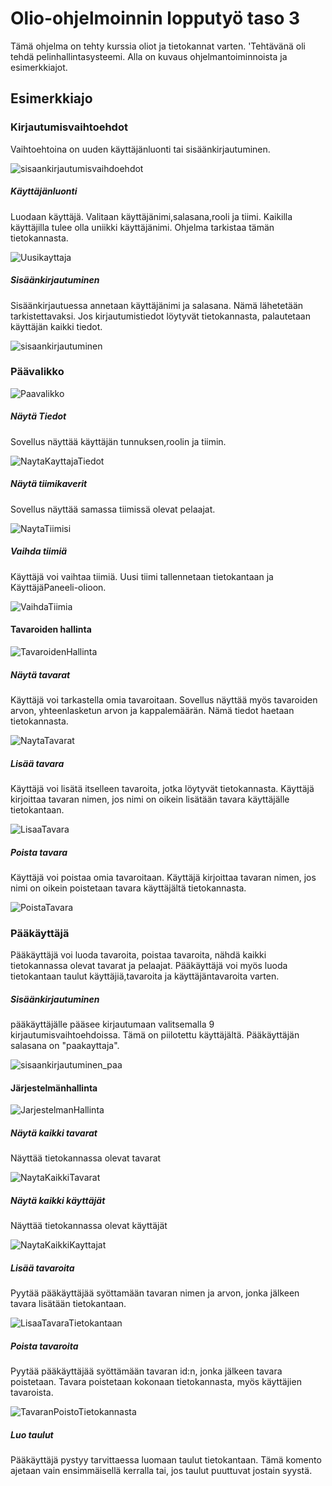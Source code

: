 # Olio-ohjelmoinnin lopputyö taso 3
Tämä ohjelma on tehty kurssia oliot ja tietokannat varten. 
'Tehtävänä oli tehdä pelinhallintasysteemi. Alla on kuvaus ohjelmantoiminnoista ja esimerkkiajot.

## Esimerkkiajo

### Kirjautumisvaihtoehdot
Vaihtoehtoina on uuden käyttäjänluonti tai sisäänkirjautuminen.

![sisaankirjautumisvaihdoehdot](OhjelmanAjoKuvat/Sisaankirjautumisvaihtoehdot.png)

##### Käyttäjänluonti
Luodaan käyttäjä. Valitaan käyttäjänimi,salasana,rooli ja tiimi. Kaikilla käyttäjilla tulee olla uniikki käyttäjänimi. Ohjelma tarkistaa tämän tietokannasta.

![Uusikayttaja](OhjelmanAjoKuvat/Uusikayttaja.png)

##### Sisäänkirjautuminen
Sisäänkirjautuessa annetaan käyttäjänimi ja salasana. Nämä lähetetään tarkistettavaksi. Jos kirjautumistiedot löytyvät tietokannasta, palautetaan käyttäjän kaikki tiedot.

![sisaankirjautuminen](OhjelmanAjoKuvat/Sisaankirjautuminen.png)

### Päävalikko

![Paavalikko](OhjelmanAjoKuvat/Paavalikko.png)

##### Näytä Tiedot
Sovellus näyttää käyttäjän tunnuksen,roolin ja tiimin.

![NaytaKayttajaTiedot](OhjelmanAjoKuvat/KayttajaTiedot.png)

##### Näytä tiimikaverit
Sovellus näyttää samassa tiimissä olevat pelaajat.

![NaytaTiimisi](OhjelmanAjoKuvat/NaytaTiimisi.png)

##### Vaihda tiimiä
Käyttäjä voi vaihtaa tiimiä. Uusi tiimi tallennetaan tietokantaan ja KäyttäjäPaneeli-olioon.

![VaihdaTiimia](OhjelmanAjoKuvat/VaihdaTiimia.png)

#### Tavaroiden hallinta

![TavaroidenHallinta](OhjelmanAjoKuvat/TavaroidenHallinta.png)

##### Näytä tavarat
Käyttäjä voi tarkastella omia tavaroitaan. Sovellus näyttää myös tavaroiden arvon, yhteenlasketun arvon ja kappalemäärän. Nämä tiedot haetaan tietokannasta.

![NaytaTavarat](OhjelmanAjoKuvat/OmatTavarat.png)

##### Lisää tavara
Käyttäjä voi lisätä itselleen tavaroita, jotka löytyvät tietokannasta. Käyttäjä kirjoittaa tavaran nimen, jos nimi on oikein lisätään tavara käyttäjälle tietokantaan.

![LisaaTavara](OhjelmanAjoKuvat/TavaranLisays.png)

##### Poista tavara
Käyttäjä voi poistaa omia tavaroitaan. Käyttäjä kirjoittaa tavaran nimen, jos nimi on oikein poistetaan tavara käyttäjältä tietokannasta.

![PoistaTavara](OhjelmanAjoKuvat/TavaranPoisto.png)

### Pääkäyttäjä
Pääkäyttäjä voi luoda tavaroita, poistaa tavaroita, nähdä kaikki tietokannassa olevat tavarat ja pelaajat. Pääkäyttäjä voi myös luoda tietokantaan taulut käyttäjiä,tavaroita ja käyttäjäntavaroita varten.

##### Sisäänkirjautuminen
pääkäyttäjälle pääsee kirjautumaan valitsemalla 9 kirjautumisvaihtoehdoissa. Tämä on piilotettu käyttäjältä. Pääkäyttäjän salasana on "paakayttaja".

![sisaankirjautuminen_paa](OhjelmanAjoKuvat/kirjautuminen_paa.png)


#### Järjestelmänhallinta

![JarjestelmanHallinta](OhjelmanAjoKuvat/JarjestelmanHallinta.png)

##### Näytä kaikki tavarat
Näyttää tietokannassa olevat tavarat

![NaytaKaikkiTavarat](OhjelmanAjoKuvat/TietokantaTavarat.png)

##### Näytä kaikki käyttäjät
Näyttää tietokannassa olevat käyttäjät

![NaytaKaikkiKayttajat](OhjelmanAjoKuvat/TietokantaKayttajat.png)

##### Lisää tavaroita
Pyytää pääkäyttäjää syöttamään tavaran nimen ja arvon, jonka jälkeen tavara lisätään tietokantaan.

![LisaaTavaraTietokantaan](OhjelmanAjoKuvat/TavaranLisaysTietokantaan.png)

##### Poista tavaroita
Pyytää pääkäyttäjää syöttämään tavaran id:n, jonka jälkeen tavara poistetaan. Tavara poistetaan kokonaan tietokannasta, myös käyttäjien tavaroista.

![TavaranPoistoTietokannasta](OhjelmanAjoKuvat/TavaranPoistoTietokannasta.png)

##### Luo taulut
Pääkäyttäjä pystyy tarvittaessa luomaan taulut tietokantaan. Tämä komento ajetaan vain ensimmäisellä kerralla tai, jos taulut puuttuvat jostain syystä.
